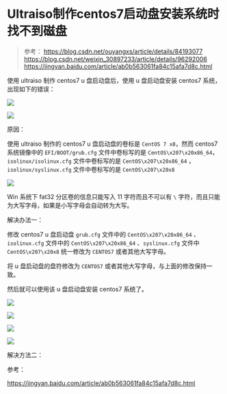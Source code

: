 # Ultraiso制作centos7启动盘安装系统时找不到磁盘


> 参考：
> https://blog.csdn.net/ouyangxs/article/details/84193077  
> https://blog.csdn.net/weixin_30897233/article/details/96292006  
> https://jingyan.baidu.com/article/ab0b563061fa84c15afa7d8c.html


使用 ultraiso 制作 centos7 u 盘启动盘后，使用 u 盘启动盘安装 centos7 系统，出现如下的错误：

![](/images/20200604-u盘安装centos7系统找不到设备1.png)

![](/images/20200604-u盘安装centos7系统找不到设备2.png)

原因：

使用 ultraiso 制作的 centos7 u 盘启动盘的卷标是 `CentOS 7 x8`，然而 centos7 系统镜像中的 `EFI/BOOT/grub.cfg` 文件中卷标写的是 `CentOS\x207\x20x86_64`，`isolinux/isolinux.cfg` 文件中卷标写的是 `CentOS\x207\x20x86_64` ，`isolinux/syslinux.cfg` 文件中卷标写的是 `CentOS\x207\x20x8`

![](/images/20200604-u盘启动盘卷标.png)

Win 系统下 fat32 分区卷的信息只能写入 11 字符而且不可以有 `\` 字符，而且只能为大写字母，如果是小写字母会自动转为大写。


解决办法一：

修改 centos7 u 盘启动盘 `grub.cfg` 文件中的 `CentOS\x207\x20x86_64` 、`isolinux.cfg` 文件中的 `CentOS\x207\x20x86_64` 、`syslinux.cfg` 文件中 `CentOS\x207\x20x8` 统一修改为 `CENTOS7` 或者其他大写字母。

将 u 盘启动盘的盘符修改为 `CENTOS7` 或者其他大写字母，与上面的修改保持一致。

然后就可以使用该 u 盘启动盘安装 centos7 系统了。

![](/images/20200604-u盘启动盘grub.cfg文件对比.png)

![](/images/20200604-u盘启动盘isolinux.cfg文件对比.png)

![](/images/20200604-u盘启动盘syslinux.cfg文件对比.png)

![](/images/20200604-修改盘符为CENTOS7.png)


解决方法二：

参考：

https://jingyan.baidu.com/article/ab0b563061fa84c15afa7d8c.html
